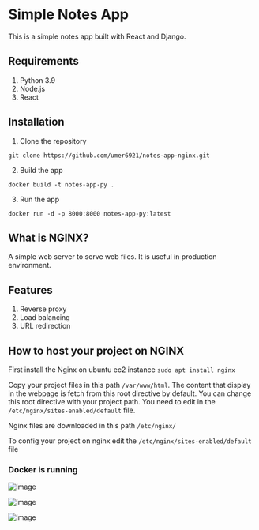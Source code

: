 # Simple Notes App
This is a simple notes app built with React and Django.

## Requirements
1. Python 3.9
2. Node.js
3. React

## Installation
1. Clone the repository
```
git clone https://github.com/umer6921/notes-app-nginx.git
```

2. Build the app
```
docker build -t notes-app-py .
```

3. Run the app
```
docker run -d -p 8000:8000 notes-app-py:latest
```

## What is NGINX?
A simple web server to serve web files. It is useful in production environment.

## Features
1) Reverse proxy
2) Load balancing
3) URL redirection
## How to host your project on NGINX
First install the Nginx on ubuntu ec2 instance ```sudo apt install nginx```

Copy your project files in this path ```/var/www/html```. The content that display in the webpage is fetch from this root directive by default. You can change this root directive with your project path. You need to edit in the ```/etc/nginx/sites-enabled/default``` file.

Nginx files are downloaded in this path ```/etc/nginx/```

To config your project on nginx edit the ```/etc/nginx/sites-enabled/default``` file

### Docker is running
![image](https://github.com/umer6921/notes-app-nginx/assets/75561123/82296970-301f-4d93-b024-182b83186335)

![image](https://github.com/umer6921/notes-app-nginx/assets/75561123/a44bb4ca-2e54-4832-ab28-65aa79515bfa)

![image](https://github.com/user-attachments/assets/279a3777-8e35-4cc5-8f61-be1ebda29991)


